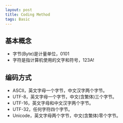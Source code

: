 ```yaml
---
layout: post
title: Coding Method
tags: Basic
---
```

## 基本概念

- 字节(Byte)是计量单位，0101
- 字符是指计算机使用的文字和符号，123A!	

## 编码方式

- ASCII，英文字母一个字节，中文汉字两个字节。
- UTF-8，英文字母一个字节，中文(含繁体)三个字节。
- UTF-16，英文字母和中文汉字两个字节。
- UTF-32，任何字符四个字节。
- Unicode，英文字母两个字节，中文(含繁体)零个字节。

